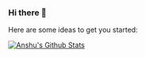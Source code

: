 ### Hi there 👋




Here are some ideas to get you started:



[![Anshu's Github Stats](https://streak-stats.demolab.com/?user=anshu-kumarr&theme=dark)](https://git.io/streak-stats)


